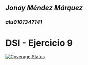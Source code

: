 ## *Jonay Méndez Márquez*

### *alu0101347141*
# **DSI - Ejercicio 9**

[![Coverage Status](https://coveralls.io/repos/github/alu0101347141/ejercicio9-DSI/badge.svg?branch=main)](https://coveralls.io/github/alu0101347141/ejercicio9-DSI?branch=main)
